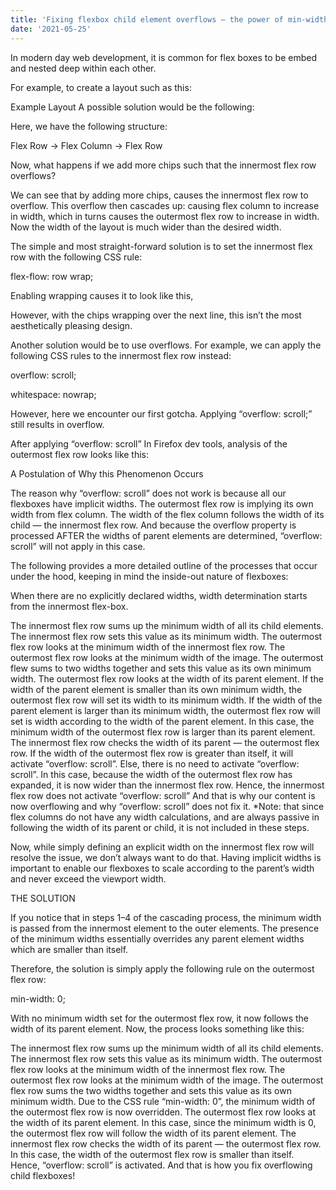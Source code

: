 ```yaml
---
title: 'Fixing flexbox child element overflows — the power of min-width'
date: '2021-05-25'
---
```

In modern day web development, it is common for flex boxes to be embed and nested deep within each other.

For example, to create a layout such as this:


Example Layout
A possible solution would be the following:


Here, we have the following structure:

Flex Row -> Flex Column -> Flex Row

Now, what happens if we add more chips such that the innermost flex row overflows?


We can see that by adding more chips, causes the innermost flex row to overflow. This overflow then cascades up: causing flex column to increase in width, which in turns causes the outermost flex row to increase in width. Now the width of the layout is much wider than the desired width.

The simple and most straight-forward solution is to set the innermost flex row with the following CSS rule:

flex-flow: row wrap;

Enabling wrapping causes it to look like this,


However, with the chips wrapping over the next line, this isn’t the most aesthetically pleasing design.

Another solution would be to use overflows. For example, we can apply the following CSS rules to the innermost flex row instead:

overflow: scroll;

whitespace: nowrap;

However, here we encounter our first gotcha. Applying “overflow: scroll;” still results in overflow.


After applying “overflow: scroll”
In Firefox dev tools, analysis of the outermost flex row looks like this:


A Postulation of Why this Phenomenon Occurs

The reason why “overflow: scroll” does not work is because all our flexboxes have implicit widths. The outermost flex row is implying its own width from flex column. The width of the flex column follows the width of its child — the innermost flex row. And because the overflow property is processed AFTER the widths of parent elements are determined, “overflow: scroll” will not apply in this case.

The following provides a more detailed outline of the processes that occur under the hood, keeping in mind the inside-out nature of flexboxes:

When there are no explicitly declared widths, width determination starts from the innermost flex-box.

The innermost flex row sums up the minimum width of all its child elements. The innermost flex row sets this value as its minimum width.
The outermost flex row looks at the minimum width of the innermost flex row. The outermost flex row looks at the minimum width of the image. The outermost flew sums to two widths together and sets this value as its own minimum width.
The outermost flex row looks at the width of its parent element. If the width of the parent element is smaller than its own minimum width, the outermost flex row will set its width to its minimum width. If the width of the parent element is larger than its minimum width, the outermost flex row will set is width according to the width of the parent element. In this case, the minimum width of the outermost flex row is larger than its parent element.
The innermost flex row checks the width of its parent — the outermost flex row. If the width of the outermost flex row is greater than itself, it will activate “overflow: scroll”. Else, there is no need to activate “overflow: scroll”. In this case, because the width of the outermost flex row has expanded, it is now wider than the innermost flex row. Hence, the innermost flex row does not activate “overflow: scroll”
And that is why our content is now overflowing and why “overflow: scroll” does not fix it.
*Note: that since flex columns do not have any width calculations, and are always passive in following the width of its parent or child, it is not included in these steps.

Now, while simply defining an explicit width on the innermost flex row will resolve the issue, we don’t always want to do that. Having implicit widths is important to enable our flexboxes to scale according to the parent’s width and never exceed the viewport width.

THE SOLUTION

If you notice that in steps 1–4 of the cascading process, the minimum width is passed from the innermost element to the outer elements. The presence of the minimum widths essentially overrides any parent element widths which are smaller than itself.

Therefore, the solution is simply apply the following rule on the outermost flex row:

min-width: 0;

With no minimum width set for the outermost flex row, it now follows the width of its parent element. Now, the process looks something like this:

The innermost flex row sums up the minimum width of all its child elements. The innermost flex row sets this value as its minimum width.
The outermost flex row looks at the minimum width of the innermost flex row. The outermost flex row looks at the minimum width of the image. The outermost flex row sums the two widths together and sets this value as its own minimum width.
Due to the CSS rule “min-width: 0”, the minimum width of the outermost flex row is now overridden.
The outermost flex row looks at the width of its parent element. In this case, since the minimum width is 0, the outermost flex row will follow the width of its parent element.
The innermost flex row checks the width of its parent — the outermost flex row. In this case, the width of the outermost flex row is smaller than itself. Hence, “overflow: scroll” is activated.
And that is how you fix overflowing child flexboxes!

